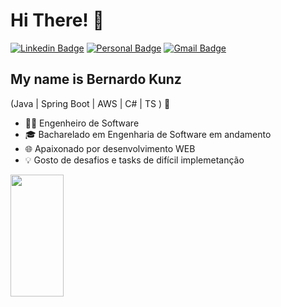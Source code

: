 
<h1>Hi There! 👋</h1>

[![Linkedin Badge](https://img.shields.io/badge/-LinkedIn-6633cc?style=flat-square&logo=Linkedin&logoColor=white&link=https://www.linkedin.com/in/fernanda-kipper-5958a61a9/)](https://www.linkedin.com/in/bernardokunz)
[![Personal Badge](https://img.shields.io/badge/-Website-6633cc?style=flat-square&logo=Me&logoColor=white&link=https://www.fernandakipper.com/)](https://bkunz.xyz/)
[![Gmail Badge](https://img.shields.io/badge/-bernardokunz@gmail.com-6633cc?style=flat-square&logo=Gmail&logoColor=white&link=mailto:bernardokunz@gmail.com)](mailto:bernardokunz@gmail.com)


## My name is Bernardo Kunz
(Java | Spring Boot | AWS | C# | TS ) 🚀
- 👩‍💻 Engenheiro de Software
- 🎓 Bacharelado em Engenharia de Software em andamento
- 🌐 Apaixonado por desenvolvimento WEB
- 💡 Gosto de desafios e tasks de difícil implemetanção

<div align="left">
  
  <img width="41%" height="195px" src="https://github-readme-stats.vercel.app/api/top-langs/?username=Fernanda-Kipper&layout=compact&hide_border=true&title_color=8f00ff&text_color=ffffff&bg_color=0d1117" />
  
 </div>


